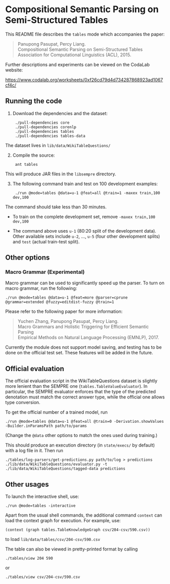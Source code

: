 Compositional Semantic Parsing on Semi-Structured Tables
========================================================

This README file describes the `tables` mode which accompanies the paper:

> Panupong Pasupat, Percy Liang.  
> Compositional Semantic Parsing on Semi-Structured Tables  
> Association for Computational Linguistics (ACL), 2015.

Further descriptions and experiments can be viewed on the CodaLab website:

https://www.codalab.org/worksheets/0xf26cd79d4d734287868923ad1067cf4c/

Running the code
----------------

1. Download the dependencies and the dataset:

        ./pull-dependencies core
        ./pull-dependencies corenlp
        ./pull-dependencies tables
        ./pull-dependencies tables-data

  The dataset lives in `lib/data/WikiTableQuestions/`

2. Compile the source:

        ant tables

  This will produce JAR files in the `libsempre` directory.

3. The following command train and test on 100 development examples:

        ./run @mode=tables @data=u-1 @feat=all @train=1 -maxex train,100 dev,100

  The command should take less than 30 minutes.

  * To train on the complete development set, remove `-maxex train,100 dev,100`

  * The command above uses `u-1` (80:20 split of the development data).
  Other available sets include `u-2`, ..., `u-5` (four other development splits)
  and `test` (actual train-test split).

Other options
-------------

### Macro Grammar (Experimental)

Macro grammar can be used to significantly speed up the parser.
To turn on macro grammar, run the following:

    ./run @mode=tables @data=u-1 @feat=more @parser=cprune @grammar=extended @fuzzy=editdist-fuzzy @train=1

Please refer to the following paper for more information:

> Yuchen Zhang, Panupong Pasupat, Percy Liang.  
> Macro Grammars and Holistic Triggering for Efficient Semantic Parsing  
> Empirical Methods on Natural Language Processing (EMNLP), 2017.

Currently the module does not support model saving, and testing has to be done on the official test set.
These features will be added in the future.

Official evaluation
-------------------

The official evaluation script in the WikiTableQuestions dataset is slightly
more lenient than the SEMPRE one (`tables.TableValueEvaluator`).
In particular, the SEMPRE evaluator enforces that the type of the predicted
denotation must match the correct answer type, while the official one allows
type conversion.

To get the official number of a trained model, run

    ./run @mode=tables @data=u-1 @feat=all @train=0 -Derivation.showValues -Builder.inParamsPath path/to/params

(Change the `@data` other options to match the ones used during training.)

This should produce an execution directory (in `state/execs/` by default)
with a log file in it. Then run

    ./tables/log-parsers/get-predictions.py path/to/log > predictions
    ./lib/data/WikiTableQuestions/evaluator.py -t ./lib/data/WikiTableQuestions/tagged-data predictions

Other usages
------------

To launch the interactive shell, use:

    ./run @mode=tables -interactive

Apart from the usual shell commands, the additional command `context`
can load the context graph for execution. For example, use:

    (context (graph tables.TableKnowledgeGraph csv/204-csv/590.csv))

to load `lib/data/tables/csv/204-csv/590.csv`

The table can also be viewed in pretty-printed format by calling

    ./tables/view 204 590

or

    ./tables/view csv/204-csv/590.csv

